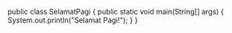public class SelamatPagi {
    public static void main(String[] args) {
        System.out.println("Selamat Pagi!");
    }
}
